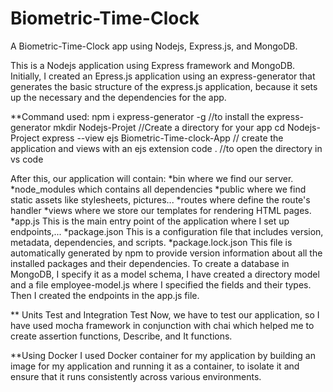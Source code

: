 # Biometric-Time-Clock
A Biometric-Time-Clock app using Nodejs, Express.js, and MongoDB.

This is a Nodejs application using Express framework and MongoDB.
Initially, I created an Epress.js application using an express-generator that generates the basic structure of the express.js application, because it sets up the necessary
and the dependencies for the app.

**Command used:
npm i express-generator -g //to install the express-generator
mkdir Nodejs-Projet //Create a directory for your app
cd Nodejs-Project
express --view ejs Biometric-Time-clock-App // create the application and views with an ejs extension
code . //to open the directory in vs code

After this, our application will contain:
*bin where we find our server.
*node_modules which contains all dependencies
*public where we find static assets like stylesheets, pictures...
*routes where define the route's handler
*views where we store our templates for rendering HTML pages.
*app.js This is the main entry point of the application where I set up endpoints,...
*package.json This is a configuration file that includes version, metadata, dependencies, and scripts.
*package.lock.json This file is automatically generated by npm to provide version information about all the installed packages and their dependencies.
To create a database in MongoDB, I specify it as a model schema, I have created a directory model and a file employee-model.js where I specified the fields and their types.
Then I created the endpoints in the app.js file.

** Units Test and Integration Test
Now, we have to test our application, so I have used mocha framework in conjunction with chai which helped me to create assertion functions, Describe, and It functions.

**Using Docker
I used Docker container for my application by building an image for my application and running it as a container, to isolate it and ensure that it runs consistently across
various environments.
